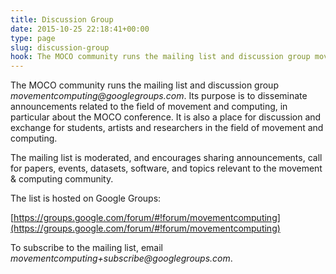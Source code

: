 ```yaml
---
title: Discussion Group
date: 2015-10-25 22:18:41+00:00
type: page
slug: discussion-group
hook: The MOCO community runs the mailing list and discussion group movementcomputing@googlegroups.com. Its purpose is to disseminate announcements related to the field of movement and computing, in particular about the MOCO conference.
---
```


The MOCO community runs the mailing list and discussion group _movementcomputing@googlegroups.com_. Its purpose is to disseminate announcements related to the field of movement and computing, in particular about the MOCO conference. It is also a place for discussion and exchange for students, artists and researchers in the field of movement and computing.

The mailing list is moderated, and encourages sharing announcements, call for papers, events, datasets, software, and topics relevant to the movement & computing community.

The list is hosted on Google Groups:

[https://groups.google.com/forum/#!forum/movementcomputing](https://groups.google.com/forum/#!forum/movementcomputing)

To subscribe to the mailing list, email _movementcomputing+subscribe@googlegroups.com_.
